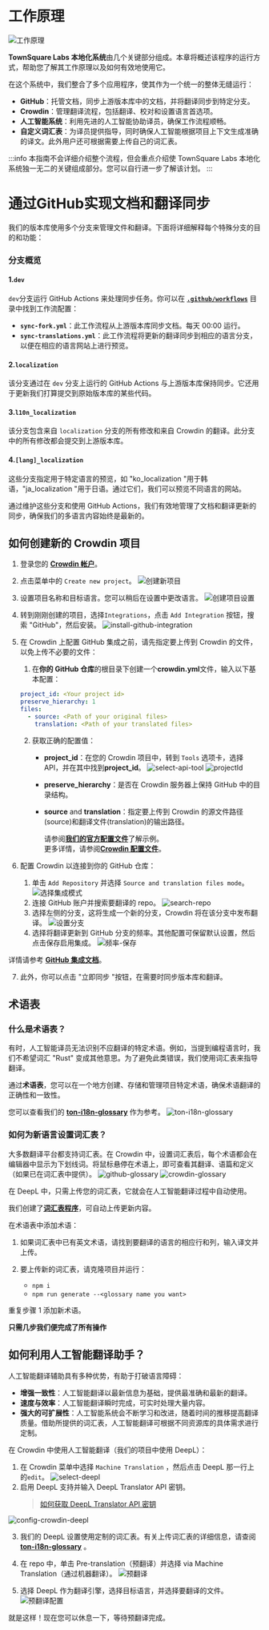 # 工作原理

![工作原理](/img/localizationProgramGuideline/localization-program.png)

**TownSquare Labs 本地化系统**由几个关键部分组成。本章将概述该程序的运行方式，帮助您了解其工作原理以及如何有效地使用它。

在这个系统中，我们整合了多个应用程序，使其作为一个统一的整体无缝运行：

- **GitHub**：托管文档，同步上游版本库中的文档，并将翻译同步到特定分支。
- **Crowdin**：管理翻译流程，包括翻译、校对和设置语言首选项。
- **人工智能系统**：利用先进的人工智能协助译员，确保工作流程顺畅。
- **自定义词汇表**：为译员提供指导，同时确保人工智能根据项目上下文生成准确的译文。此外用户还可根据需要上传自己的词汇表。

:::info
本指南不会详细介绍整个流程，但会重点介绍使 TownSquare Labs 本地化系统独一无二的关键组成部分。您可以自行进一步了解该计划。
:::

# 通过GitHub实现文档和翻译同步

我们的版本库使用多个分支来管理文件和翻译。下面将详细解释每个特殊分支的目的和功能：

### 分支概览

#### 1.`dev`

`dev`分支运行 GitHub Actions 来处理同步任务。你可以在 [**`.github/workflows`**](https://github.com/TownSquareXYZ/ton-docs/tree/dev/.github/workflows) 目录中找到工作流配置：

- **`sync-fork.yml`**：此工作流程从上游版本库同步文档。每天 00:00 运行。
- **`sync-translations.yml`**：此工作流程将更新的翻译同步到相应的语言分支，以便在相应的语言网站上进行预览。

#### 2.`localization`

该分支通过在 `dev` 分支上运行的 GitHub Actions 与上游版本库保持同步。它还用于更新我们打算提交到原始版本库的某些代码。

#### 3.`l10n_localization`

该分支包含来自 `localization` 分支的所有修改和来自 Crowdin 的翻译。此分支中的所有修改都会提交到上游版本库。

#### 4.`[lang]_localization`

这些分支指定用于特定语言的预览，如 "ko_localization "用于韩语，"ja_localization "用于日语。通过它们，我们可以预览不同语言的网站。

通过维护这些分支和使用 GitHub Actions，我们有效地管理了文档和翻译更新的同步，确保我们的多语言内容始终是最新的。

## 如何创建新的 Crowdin 项目

1. 登录您的 [**Crowdin 帐户**](https://accounts.crowdin.com/login)。

2. 点击菜单中的 `Create new project`。
   ![创建新项目](/img/localizationProgramGuideline/howItWorked/create-new-project.png)

3. 设置项目名称和目标语言。您可以稍后在设置中更改语言。
   ![创建项目设置](/img/localizationProgramGuideline/howItWorked/create-project-setting.png)

4. 转到刚刚创建的项目，选择`Integrations`，点击 `Add Integration` 按钮，搜索 "GitHub"，然后安装。
   ![install-github-integration](/img/localizationProgramGuideline/howItWorked/install-github-integration.png)

5. 在 Crowdin 上配置 GitHub 集成之前，请先指定要上传到 Crowdin 的文件，以免上传不必要的文件：

   1. 在**你的 GitHub 仓库**的根目录下创建一个**crowdin.yml**文件，输入以下基本配置：

   ```yml
   project_id: <Your project id>
   preserve_hierarchy: 1
   files:
     - source: <Path of your original files>
       translation: <Path of your translated files>
   ```

   2. 获取正确的配置值：
      - **project_id**：在您的 Crowdin 项目中，转到 `Tools` 选项卡，选择 API，并在其中找到**project_id**。
        ![select-api-tool](/img/localizationProgramGuideline/howItWorked/select-api-tool.png)
        ![projectId](/img/localizationProgramGuideline/howItWorked/projectId.png)
      - **preserve_hierarchy**：是否在 Crowdin 服务器上保持 GitHub 中的目录结构。
      - **source** and **translation**：指定要上传到 Crowdin 的源文件路径(source)和翻译文件(translation)的输出路径。

        请参阅[**我们的官方配置文件**](https://github.com/TownSquareXYZ/ton-docs/blob/localization/crowdin.yml)了解示例。\
        更多详情，请参阅[**Crowdin 配置文件**](https://developer.crowdin.com/configuration-file/)。

6. 配置 Crowdin 以连接到你的 GitHub 仓库：
   1. 单击 `Add Repository` 并选择 `Source and translation files mode`。
      ![选择集成模式](/img/localizationProgramGuideline/howItWorked/select-integration-mode.png)
   2. 连接 GitHub 账户并搜索要翻译的 repo。
      ![search-repo](/img/localizationProgramGuideline/howItWorked/search-repo.png)
   3. 选择左侧的分支，这将生成一个新的分支，Crowdin 将在该分支中发布翻译。
      ![设置分支](/img/localizationProgramGuideline/howItWorked/setting-branch.png)
   4. 选择将翻译更新到 GitHub 分支的频率。其他配置可保留默认设置，然后点击保存启用集成。
      ![频率-保存](/img/localizationProgramGuideline/howItWorked/frequency-save.png)

详情请参考 [**GitHub 集成文档**](https://support.crowdin.com/github-integration/)。

7. 此外，你可以点击 "立即同步 "按钮，在需要时同步版本库和翻译。

## 术语表

### 什么是术语表？

有时，人工智能译员无法识别不应翻译的特定术语。例如，当提到编程语言时，我们不希望词汇 "Rust" 变成其他意思。为了避免此类错误，我们使用词汇表来指导翻译。

通过**术语表**，您可以在一个地方创建、存储和管理项目特定术语，确保术语翻译的正确性和一致性。

您可以查看我们的 [**ton-i18n-glossary**](https://github.com/TownSquareXYZ/ton-i18n-glossary) 作为参考。
![ton-i18n-glossary](/img/localizationProgramGuideline/howItWorked/ton-i18n-glossary.png)

### 如何为新语言设置词汇表？

大多数翻译平台都支持词汇表。在 Crowdin 中，设置词汇表后，每个术语都会在编辑器中显示为下划线词。将鼠标悬停在术语上，即可查看其翻译、语篇和定义（如果已在词汇表中提供）。
![github-glossary](/img/localizationProgramGuideline/howItWorked/github-glossary.png)
![crowdin-glossary](/img/localizationProgramGuideline/howItWorked/crowdin-glossary.png)

在 DeepL 中，只需上传您的词汇表，它就会在人工智能翻译过程中自动使用。

我们创建了[**词汇表程序**](https://github.com/TownSquareXYZ/ton-i18n-glossary)，可自动上传更新内容。

在术语表中添加术语：

1. 如果词汇表中已有英文术语，请找到要翻译的语言的相应行和列，输入译文并上传。
2. 要上传新的词汇表，请克隆项目并运行：

   - `npm i`
   - `npm run generate --<glossary name you want>`

重复步骤 1 添加新术语。

**只需几步我们便完成了所有操作**

## 如何利用人工智能翻译助手？

人工智能翻译辅助具有多种优势，有助于打破语言障碍：

- **增强一致性**：人工智能翻译以最新信息为基础，提供最准确和最新的翻译。
- **速度与效率**：人工智能翻译瞬时完成，可实时处理大量内容。
- **强大的可扩展性**：人工智能系统会不断学习和改进，随着时间的推移提高翻译质量。借助所提供的词汇表，人工智能翻译可根据不同资源库的具体需求进行定制。

在 Crowdin 中使用人工智能翻译（我们的项目中使用 DeepL）：

1. 在 Crowdin 菜单中选择 `Machine Translation` ，然后点击 DeepL 那一行上的`edit`。
   ![select-deepl](/img/localizationProgramGuideline/howItWorked/select-deepl.png)
2. 启用 DeepL 支持并输入 DeepL Translator API 密钥。
   > [如何获取 DeepL Translator API 密钥](https://www.deepl.com/pro-api?cta=header-pro-api)

![config-crowdin-deepl](/img/localizationProgramGuideline/howItWorked/config-crowdin-deepl.png)

3. 我们的 DeepL 设置使用定制的词汇表。有关上传词汇表的详细信息，请查阅 [**ton-i18n-glossary**](https://github.com/TownSquareXYZ/ton-i18n-glossary) 。

4. 在 repo 中，单击 Pre-translation（预翻译）并选择 via Machine Translation（通过机器翻译）。
   ![预翻译](/img/localizationProgramGuideline/howItWorked/pre-translation.png)

5. 选择 DeepL 作为翻译引擎，选择目标语言，并选择要翻译的文件。
   ![预翻译配置](/img/localizationProgramGuideline/howItWorked/pre-translate-config.png)

就是这样！现在您可以休息一下，等待预翻译完成。
